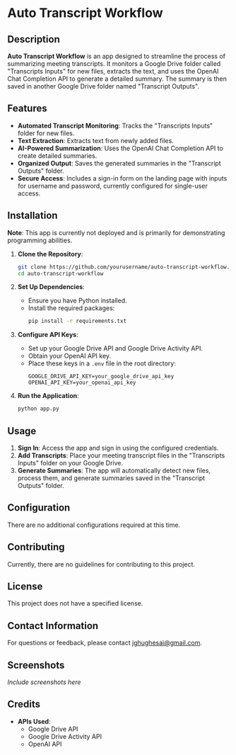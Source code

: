 # Auto Transcript Workflow

## Description
**Auto Transcript Workflow** is an app designed to streamline the process of summarizing meeting transcripts. It monitors a Google Drive folder called "Transcripts Inputs" for new files, extracts the text, and uses the OpenAI Chat Completion API to generate a detailed summary. The summary is then saved in another Google Drive folder named "Transcript Outputs".

## Features
- **Automated Transcript Monitoring**: Tracks the "Transcripts Inputs" folder for new files.
- **Text Extraction**: Extracts text from newly added files.
- **AI-Powered Summarization**: Uses the OpenAI Chat Completion API to create detailed summaries.
- **Organized Output**: Saves the generated summaries in the "Transcript Outputs" folder.
- **Secure Access**: Includes a sign-in form on the landing page with inputs for username and password, currently configured for single-user access.

## Installation
**Note**: This app is currently not deployed and is primarily for demonstrating programming abilities.

1. **Clone the Repository**:
    ```bash
    git clone https://github.com/yourusername/auto-transcript-workflow.git
    cd auto-transcript-workflow
    ```

2. **Set Up Dependencies**:
    - Ensure you have Python installed.
    - Install the required packages:
      ```bash
      pip install -r requirements.txt
      ```

3. **Configure API Keys**:
    - Set up your Google Drive API and Google Drive Activity API.
    - Obtain your OpenAI API key.
    - Place these keys in a `.env` file in the root directory:
      ```
      GOOGLE_DRIVE_API_KEY=your_google_drive_api_key
      OPENAI_API_KEY=your_openai_api_key
      ```

4. **Run the Application**:
    ```bash
    python app.py
    ```

## Usage
1. **Sign In**: Access the app and sign in using the configured credentials.
2. **Add Transcripts**: Place your meeting transcript files in the "Transcripts Inputs" folder on your Google Drive.
3. **Generate Summaries**: The app will automatically detect new files, process them, and generate summaries saved in the "Transcript Outputs" folder.

## Configuration
There are no additional configurations required at this time.

## Contributing
Currently, there are no guidelines for contributing to this project.

## License
This project does not have a specified license.

## Contact Information
For questions or feedback, please contact [jghughesai@gmail.com](mailto:jghughesai@gmail.com).

## Screenshots
*Include screenshots here*

## Credits
- **APIs Used**:
  - Google Drive API
  - Google Drive Activity API
  - OpenAI API

